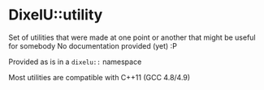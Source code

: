 # DixelU::utility 

Set of utilities that were made at one point or another that might be useful for somebody
No documentation provided (yet) :P

Provided as is in a `dixelu::` namespace

Most utilities are compatible with C++11 (GCC 4.8/4.9)